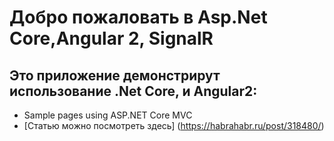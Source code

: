 # Добро пожаловать в Asp.Net Core,Angular 2, SignalR


## Это приложение демонстрирут использование .Net Core, и Angular2:

*   Sample pages using ASP.NET Core MVC
*   [Статью можно посмотреть здесь] (https://habrahabr.ru/post/318480/)
